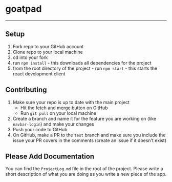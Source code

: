 # goatpad

---

## Setup

1. Fork repo to your GitHub account
1. Clone repo to your local machine
1. cd into your fork
1. run `npm install` - this downloads all dependencies for the project
1. from the root directory of the project - run `npm start` - this starts the react development client

## Contributing

1. Make sure your repo is up to date with the main project
   - Hit the fetch and merge button on GitHub
   - Run `git pull` on your local machine
1. Create a branch and name it for the feature you are working on (like `navbar-login`) and make your changes
1. Push your code to GitHub
1. On GitHub, make a PR to the `test` branch and make sure you include the issue your PR covers in the comments (create an issue if it doesn't exist)

## Please Add Documentation

You can find the `ProjectLog.md` file in the root of the project. Please write a short description of what you are doing as you write a new piece of the app.
